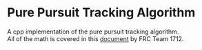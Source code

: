 # Pure Pursuit Tracking Algorithm
A cpp implementation of the pure pursuit tracking algorithm.\
All of the math is covered in this
[document](https://github.com/chosterto/PurePursuitTracking/files/11692398/be0e06de00e07db66f97686505c3f4dde2e332dc.pdf)
by FRC Team 1712.
